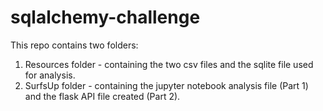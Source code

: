 # sqlalchemy-challenge
This repo contains two folders: <br/>
1. Resources folder - containing the two csv files and the sqlite file used for analysis. <br/>
2. SurfsUp folder - containing the jupyter notebook analysis file (Part 1) and the flask API file created (Part 2).
